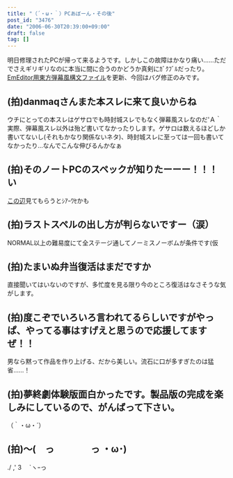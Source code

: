```yaml
---
title: "（´・ω・｀）PCあぼーん・その後"
post_id: "3476"
date: "2006-06-30T20:39:00+09:00"
draft: false
tag: []
---
```



明日修理されたPCが帰って来るようです。しかしこの故障はかなり痛い……ただでさえギリギリなのに本当に間に合うのかどうか真剣にｶﾞｸﾌﾞﾙだったり。 [EmEditor用東方弾幕風構文ファイル](/emeditor-danmakufu)を更新、今回はバグ修正のみです。
## (拍)danmaqさんまた本スレに来て良いからね
ウチにとっての本スレはゲサロでも時封城スレでもなく弾幕風スレなのだ'Ａ｀ 実際、弾幕風スレ以外は殆ど書いてなかったりします。ゲサロは数えるほどしか書いてないし(それもかなり関係ないネタ)、時封城スレに至っては一回も書いてなかったり…なんでこんな伸びるんかなぁ
## (拍)そのノートPCのスペックが知りたーーー！！！い
[この辺](http://www3.toshiba.co.jp/pc/catalog/ss_c/050119lu/lx_spec.htm)見てもらうとｼｱｰﾜｾかも
## (拍)ラストスペルの出し方が判らないですー（涙）
NORMAL以上の難易度にて全ステージ通してノーミスノーボムが条件です(仮
## (拍)たまいぬ弁当復活はまだですか
直接聞いてはいないのですが、多忙度を見る限り今のところ復活はなさそうな気がします。
## (拍)度こぞでいろいろ言われてるらしいですがやっぱ、やってる事はすげえと思うので応援してますぜ！！
男なら黙って作品を作り上げる、だから美しい。流石に口が多すぎたのは猛省……！
## (拍)夢終劇体験版面白かったです。製品版の完成を楽しみにしているので、がんばって下さい。
（｀・ω・´）
## (拍)～(　っ　　　　っ ・ω･)
./ ,' 3　 `ヽｰっ
